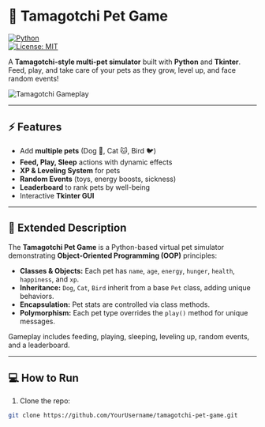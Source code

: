 # 🐾 Tamagotchi Pet Game

[![Python](https://img.shields.io/badge/Python-3.7%2B-blue)](https://www.python.org/)  
[![License: MIT](https://img.shields.io/badge/License-MIT-yellow.svg)](https://opensource.org/licenses/MIT)  

A **Tamagotchi-style multi-pet simulator** built with **Python** and **Tkinter**. Feed, play, and take care of your pets as they grow, level up, and face random events!  

![Tamagotchi Gameplay](https://media.giphy.com/media/your-gif-link-here/giphy.gif)  

---

## ⚡ Features

- Add **multiple pets** (Dog 🐶, Cat 🐱, Bird 🐦)  
- **Feed, Play, Sleep** actions with dynamic effects  
- **XP & Leveling System** for pets  
- **Random Events** (toys, energy boosts, sickness)  
- **Leaderboard** to rank pets by well-being  
- Interactive **Tkinter GUI**  

---

## 🐾 Extended Description

The **Tamagotchi Pet Game** is a Python-based virtual pet simulator demonstrating **Object-Oriented Programming (OOP)** principles:

- **Classes & Objects:** Each pet has `name`, `age`, `energy`, `hunger`, `health`, `happiness`, and `xp`.  
- **Inheritance:** `Dog`, `Cat`, `Bird` inherit from a base `Pet` class, adding unique behaviors.  
- **Encapsulation:** Pet stats are controlled via class methods.  
- **Polymorphism:** Each pet type overrides the `play()` method for unique messages.  

Gameplay includes feeding, playing, sleeping, leveling up, random events, and a leaderboard.  

---

## 💻 How to Run

1. Clone the repo:

```bash
git clone https://github.com/YourUsername/tamagotchi-pet-game.git
